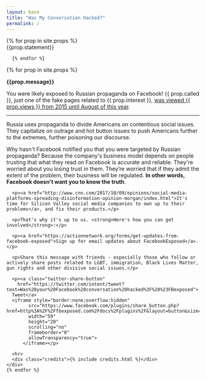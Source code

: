 ```yaml
---
layout: base
title: "Was My Conversation Hacked?"
permalink: /
---
```


<div>
  <div class="button-wrap">
     {% for prop in site.props %}
      <div class="collapse-custom" data-toggle="collapse-custom" data-target="#explanation-{{ prop.index }}" id="button-{{ prop.index }}" >{{prop.statement}}</div>

      {% endfor %}
  </div>

  <div id="results">
   {% for prop in site.props %}
    <div id="explanation-{{ prop.index }}" class="collapse">
      <p class="lead"><strong>{{prop.message}}</strong></p>
      <!--
      <div class="image-container">
        <img src="/assets/images/{{ prop.image }}">
        <p class="caption">{{ prop.caption }}</p>
      </div>
      -->
      <p class="lead">You were likely exposed to Russian propaganda on Facebook! {{ prop.called }}, just one of the fake pages related to {{ prop.interest }}, <a href="{{ prop.link }}">was viewed {{ prop.views }} from 2015 until August of this year</a>.</p>
      <hr>
      <p>Russia uses propaganda to divide Americans on contentious social issues. They capitalize on outrage and hot button issues to push Americans further to the extremes, further poisoning our discourse.</p>
      <p>Why hasn't Facebook notified you that you were targeted by Russian propaganda? Because the company's business model depends on people trusting that what they read on Facebook is accurate and reliable. They're worried about you losing trust in them. They’re worried that if they admit the extent of the problem, their business will be regulated. <strong>In other words, Facebook doesn't want you to know the truth</strong>. </p>

      <p><a href="http://www.cnn.com/2017/10/09/opinions/social-media-platforms-spreading-disinformation-opinion-morgan/index.html">It's time for Silicon Valley social media companies to own up to their problems</a>, and fix their products.</p>

      <p>That's why it's up to us. <strong>Here's how you can get involved</strong>:</p>

      <p><a href="https://actionnetwork.org/forms/get-updates-from-facebook-exposed">Sign up for email updates about FacebookExposed</a>.</p>

      <p>Share this message with friends - especially those who follow or actively share posts related to LGBT, immigration, Black Lives Matter, gun rights and other divisive social issues.</p>

      <p><a class="twitter-share-button"
        href="https://twitter.com/intent/tweet?text=Was%20your%20Facebook%20conversation%20hacked%3F%20%23FBexposed">
      Tweet</a>
      <iframe style="border:none;overflow:hidden"
            src="https://www.facebook.com/plugins/share_button.php?href=http%3A%2F%2Ffbexposed.com%2Fdocs%2Fplugins%2F&layout=button&size=small&mobile_iframe=true&width=59&height=20&appId"
            width="59"
            height="20"
            scrolling="no"
            frameborder="0"
            allowTransparency="true">
          </iframe></p>

      <hr>
      <div class="credits">{% include credits.html %}</div>
    </div>
    {% endfor %}
  </div>
</div>

<!--
{% for prop in site.props %}
  <div id="interest-{{ prop.index }}" class="interest">
    {{ prop.interest }} - {{ prop.question}}
  </div>
  <div id="prop-{{ prop.index }}" class="prop" style="display: none">
    <p><strong>{{prop.question}}</strong> Congratulations. <b>You</b> were likely exposed to Russian propaganda on Facebook! {{ prop.interest }} was viewed {{ prop.views }} from 2015 until August of this year.</p>
    <p>Russia uses propaganda to divide Americans on contentious social issues. They capitalize on outrage and hot button issues to push Americans further to the extremes, further poisoning our discourse.</p>
    <p>What’s the best defense against propaganda? Exposure. Let your friends and family know that you’ve been exposed. Share {{ site.title }} on Twitter and Facebook.</p>
  </div>

{% endfor %}
-->


